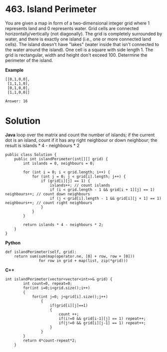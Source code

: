# 463. Island Perimeter
You are given a map in form of a two-dimensional integer grid where 1 represents land and 0 represents water. Grid cells are 
connected horizontally/vertically (not diagonally). The grid is completely surrounded by water, and there is exactly one 
island (i.e., one or more connected land cells). The island doesn't have "lakes" (water inside that isn't connected to the
water around the island). One cell is a square with side length 1. The grid is rectangular, width and height don't exceed
100. Determine the perimeter of the island.

**Example**
```
[[0,1,0,0],
 [1,1,1,0],
 [0,1,0,0],
 [1,1,0,0]]

Answer: 16
```

# Solution

**Java**
loop over the matrix and count the number of islands;
if the current dot is an island, count if it has any right neighbour or down neighbour;
the result is islands * 4 - neighbours * 2
```
public class Solution {
    public int islandPerimeter(int[][] grid) {
        int islands = 0, neighbours = 0;

        for (int i = 0; i < grid.length; i++) {
            for (int j = 0; j < grid[i].length; j++) {
                if (grid[i][j] == 1) {
                    islands++; // count islands
                    if (i < grid.length - 1 && grid[i + 1][j] == 1) neighbours++; // count down neighbours
                    if (j < grid[i].length - 1 && grid[i][j + 1] == 1) neighbours++; // count right neighbours
                }
            }
        }

        return islands * 4 - neighbours * 2;
    }
}
```

**Python**
```
def islandPerimeter(self, grid):
    return sum(sum(map(operator.ne, [0] + row, row + [0]))
               for row in grid + map(list, zip(*grid)))
```

**C++**
```
int islandPerimeter(vector<vector<int>>& grid) {
        int count=0, repeat=0;
        for(int i=0;i<grid.size();i++)
        {
            for(int j=0; j<grid[i].size();j++)
                {
                    if(grid[i][j]==1)
                    {
                        count ++;
                        if(i!=0 && grid[i-1][j] == 1) repeat++;
                        if(j!=0 && grid[i][j-1] == 1) repeat++;
                    }
                }
        }
        return 4*count-repeat*2;
    }
 ```   






